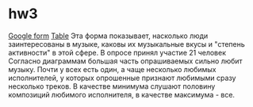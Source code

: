 # hw3
[Google form](https://goo.gl/forms/TvRhJ5P24i3bT0aD2)
[Table](https://docs.google.com/spreadsheets/d/1Gl2v-XSfdcLbKC5Bnvk7GHKXXh2OmwB-3K36-fmfd3w/edit#gid=951042565)
Эта форма показывает, насколько люди заинтересованы в музыке, каковы их музыкальные вкусы и "степень активности" в этой сфере. В опросе принял участие 21 человек
Согласно диаграммам большая часть опрашиваемых сильно любит музыку. Почти у всех есть один, а чаще несколько любимых исполнителей, у которых опрошенные признают любимыми сразу несколько треков. В качестве минимума слушают половину композиций любимого исполнителя, в качестве максимума - все. 
